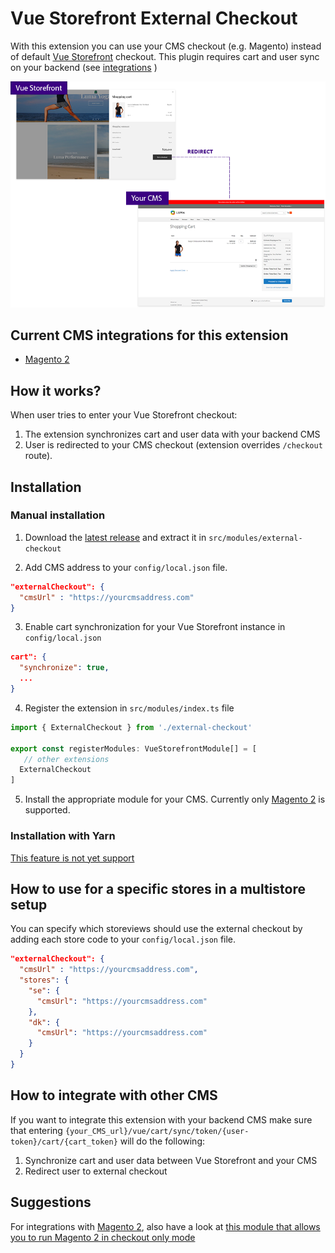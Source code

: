 # Vue Storefront External Checkout

With this extension you can use your CMS checkout (e.g. Magento) instead of default [Vue Storefront](https://github.com/DivanteLtd/vue-storefront) checkout.
This plugin requires cart and user sync on your backend (see [integrations](https://github.com/filrak/vsf-external-checkout#current-cms-integrations-for-this-extension) )

<center>
<img src="./media/diagram.png">
</center>

## Current CMS integrations for this extension

* [Magento 2](https://github.com/DivanteLtd/magento2-external-checkout)

## How it works?

When user tries to enter your Vue Storefront checkout:
1. The extension synchronizes cart and user data with your backend CMS
2. User is redirected to your CMS checkout (extension overrides `/checkout` route).

## Installation

### Manual installation

1. Download the [latest release](https://github.com/Vendic/vsf-external-checkout/releases) and extract it in `src/modules/external-checkout`

2. Add CMS address to your `config/local.json` file.
````json
"externalCheckout": {
  "cmsUrl" : "https://yourcmsaddress.com"
}
````
3. Enable cart synchronization for your Vue Storefront instance in `config/local.json`
````json
cart": {
  "synchronize": true,
  ...
}
````

4. Register the extension in `src/modules/index.ts` file
````js
import { ExternalCheckout } from './external-checkout'

export const registerModules: VueStorefrontModule[] = [
   // other extensions
  ExternalCheckout
]
````

5. Install the appropriate module for your CMS. Currently only [Magento 2](https://github.com/DivanteLtd/magento2-external-checkout) is supported.

### Installation with Yarn
[This feature is not yet support](https://github.com/Vendic/vsf-external-checkout/issues/2)

## How to use for a specific stores in a multistore setup

You can specify which storeviews should use the external checkout by adding each store code to your `config/local.json` file.
````json
"externalCheckout": {
  "cmsUrl" : "https://yourcmsaddress.com",
  "stores": {
    "se": {
      "cmsUrl": "https://yourcmsaddress.com"
    },
    "dk": {
      "cmsUrl": "https://yourcmsaddress.com"
    }
  }
}
````

## How to integrate with other CMS

If you want to integrate this extension with your backend CMS make sure that entering `{your_CMS_url}/vue/cart/sync/token/{user-token}/cart/{cart_token}` will do the following:
1. Synchronize cart and user data between Vue Storefront and your CMS
2. Redirect user to external checkout

## Suggestions
For integrations with [Magento 2](https://github.com/DivanteLtd/magento2-external-checkout), also have a look at [this module that allows you to run Magento 2 in checkout only mode](https://github.com/Vendic/magento2-checkout-only)
